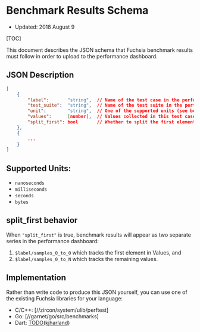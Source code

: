 # Benchmark Results Schema

* Updated: 2018 August 9

[TOC]

This document describes the JSON schema that Fuchsia benchmark results must follow in
order to upload to the performance dashboard.

## JSON Description

```json
[
    {
        "label":       "string",  // Name of the test case in the performance dashboard.
        "test_suite":  "string",  // Name of the test suite in the performance dashboard.
        "unit":        "string",  // One of the supported units (see below)
        "values":      [number],  // Values collected in this test case
        "split_first": bool       // Whether to split the first element in |values| from the rest.
    },
    {
        ...
    }
]
```

## Supported Units:

* `nanoseconds`
* `milliseconds`
* `seconds`
* `bytes`

## split_first behavior

When `"split_first"` is true, benchmark results will appear as two separate series in the
performance dashboard:

1. `$label/samples_0_to_0` which tracks the first element in Values, and
1. `$label/samples_0_to_N` which tracks the remaining values.

## Implementation

Rather than write code to produce this JSON yourself, you can use one of the existing
Fuchsia libraries for your language:

* C/C++: [//zircon/system/ulib/perftest]
* Go: [//garnet/go/src/benchmarks]
* Dart: [TODO(kjharland)](#)
